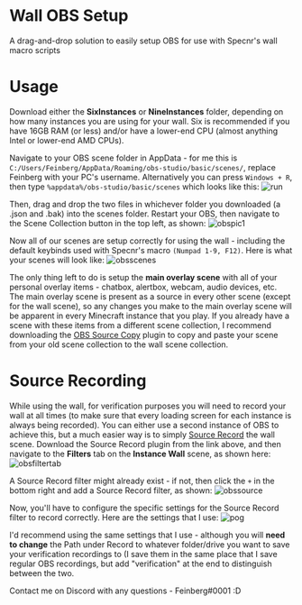 # Wall OBS Setup

A drag-and-drop solution to easily setup OBS for use with Specnr's wall macro scripts

# Usage

Download either the **SixInstances** or **NineInstances** folder, depending on how many instances you are using for your wall. Six is recommended if you have 16GB RAM (or less) and/or have a lower-end CPU (almost anything Intel or lower-end AMD CPUs).

Navigate to your OBS scene folder in AppData - for me this is `C:/Users/Feinberg/AppData/Roaming/obs-studio/basic/scenes/`, replace Feinberg with your PC's username. Alternatively you can press `Windows + R`, then type `%appdata%/obs-studio/basic/scenes` which looks like this: ![run](https://user-images.githubusercontent.com/97056124/147978024-5c2560f4-96f2-4912-ad3f-fb9fed10b81e.png)

Then, drag and drop the two files in whichever folder you downloaded (a .json and .bak) into the scenes folder. Restart your OBS, then navigate to the Scene Collection button in the top left, as shown: ![obspic1](https://user-images.githubusercontent.com/97056124/147978847-41673bce-983b-46a9-8363-0c95db489e03.png)

Now all of our scenes are setup correctly for using the wall - including the default keybinds used with Specnr's macro `(Numpad 1-9, F12)`. Here is what your scenes will look like:
![obsscenes](https://user-images.githubusercontent.com/97056124/147979054-6ea510bc-1ce6-4409-bb51-0fc56a04420d.png)

The only thing left to do is setup the **main overlay scene** with all of your personal overlay items - chatbox, alertbox, webcam, audio devices, etc. The main overlay scene is present as a source in every other scene (except for the wall scene), so any changes you make to the main overlay scene will be apparent in every Minecraft instance that you play. If you already have a scene with these items from a different scene collection, I recommend downloading the [OBS Source Copy](https://obsproject.com/forum/resources/source-copy.1261/) plugin to copy and paste your scene from your old scene collection to the wall scene collection.

# Source Recording

While using the wall, for verification purposes you will need to record your wall at all times (to make sure that every loading screen for each instance is always being recorded). You can either use a second instance of OBS to achieve this, but a much easier way is to simply [Source Record](https://obsproject.com/forum/resources/source-record.1285/) the wall scene. Download the Source Record plugin from the link above, and then navigate to the **Filters** tab on the **Instance Wall** scene, as shown here:
![obsfiltertab](https://user-images.githubusercontent.com/97056124/147979685-8fac8635-f211-4517-ab90-ad59005891fa.png)


A Source Record filter might already exist - if not, then click the `+` in the bottom right and add a Source Record filter, as shown: ![obssource](https://user-images.githubusercontent.com/97056124/147979782-39ed5ab9-33b4-43cd-9188-a5b7284281b3.png)

Now, you'll have to configure the specific settings for the Source Record filter to record correctly. Here are the settings that I use: ![pog](https://user-images.githubusercontent.com/97056124/147980966-8269d1af-a24f-46c8-b38a-378ad9be5a41.png) 

I'd recommend using the same settings that I use - although you will **need to change** the Path under Record to whatever folder/drive you want to save your verification recordings to (I save them in the same place that I save regular OBS recordings, but add "verification" at the end to distinguish between the two.

Contact me on Discord with any questions - Feinberg#0001 :D


